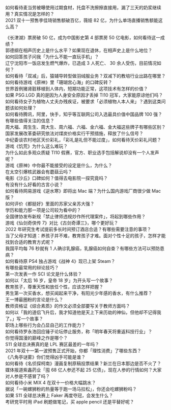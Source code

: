 如何看待麦当劳被曝使用过期食材，托盘不洗擦擦直接用，漏了三天的奶浆继续用？真实情况是怎样的？  
2021 双十一预售李佳琦销售额破百亿，薇娅 82 亿，为什么单场直播销售额能这么高？
  
《长津湖》票房破 50 亿，成为中国影史第 4 部票房 50 亿电影，如何看待这一成绩？  
郭德纲在相声历史上是什么水平？如果现在退休，在相声史上是什么地位？  
如何回答孩子问我「为什么不能一直玩手机」？  
辽宁沈阳市一饭店发生燃气爆炸，已造成 3 人死亡、 30 余人受伤，目前情况如何？  
如何看待「双减」后，猿辅导转型做羽绒服业务？双减下的教培行业出路在哪里？  
如何看待游戏《原神》里「珊瑚宫心海」的口碑反转？  
世界首例猪肾脏移植到人体内，短期功能正常，这项技术有怎样的价值？  
如果 PSG.LGD 真的是因为人身安全原因才丢掉 TI10 冠军，大家能原谅他们吗？  
如何看待女子为植物人丈夫办残疾证，被要求「必须植物人本人来」？遇到这类问题该如何处理？  
如何看待腾讯，阿里，快手，知乎等互联网公司入选最具价值中国品牌 100 强？有哪些值得关注的信息？  
周大福、周生生、周大生、周六福、六福、金六福、金大福这些牌子有哪些区别？  
国家发展改革委研究依法对煤炭价格实行干预措施，释放了什么信号？  
中纪委谈农村地区天价彩礼，「彩礼是礼但不能过度」，如何看待天价彩礼问题？  
游戏《饥荒》为什么这么难玩？  
为什么如此多观众质疑 TI10 假赛，官方、职业选手包括解说却没有一个人发声呢？  
游戏《原神》中你最不能接受的设定是什么，为什么？  
在太空引爆核武器会有蘑菇云吗？  
电影《沙丘》口碑如何？值得去电影院一探究竟吗？  
有没有什么好看的古言小说？  
如何看待网易游戏《逆水寒》即将出 Mac 端？为什么国内游戏厂商很少做 Mac 版？  
如何评价《都挺好》里面的苏家父亲苏大强？  
学历和能力那一项是公司较为看中的？  
全国律协发布新规「禁止律师违规炒作所代理案件」，将起到哪些作用？  
游戏《仙剑奇侠传 7》对比《古剑奇谭三》，哪个更好玩？  
2022 年研究生考试提前多长时间预订酒店合适？有哪些需要注意的事项？  
当了父母才知道：养孩子并不难，教育孩子才难。面对个性十足的孩子，怎样才能找到合适的教育方式呢？  
我国平均每 76 秒就有 1 人确诊乳腺癌，乳腺癌如何自查？有哪些方法可以预防患病？  
如何看待原 PS4 独占游戏《战神 4》现已上架 Steam？  
有哪些最常用的辩论技巧？  
第一次发表一作 SCI 论文是什么体验？  
如何以「太后 16 岁，皇帝 18 岁」为开头写一个故事？  
教育孩子，尊重天性和放任个性，应该怎样把握？  
男生第一次买香水，想买闻起来干净，有阳光少年感的香水，有什么推荐？  
王一博最圈粉的言论是什么？  
教师资格证《综合素质》的作文必须全部要写关于教师方面吗？  
如何以「我的道侣飞升后，我才知道他是天上下来历劫的神仙，但他却不记得我了。」写一个故事？  
职场上哪些行为会凸显自己的工作能力？  
如何看待罗永浩回应锤子论坛停止服务，称「明年春天将重返科技行业」？  
你觉得国漫的巅峰之作是哪个？  
S11 全球总决赛真的是 LPL 赛区最差的一年吗？  
2021 年双十一第一波预售正式开始，你都「理性消费」了哪些东西？  
《八角亭谜雾》你们觉得凶手可能是谁？  
如何看待《名侦探柯南》漫画复制原稿投票结果？新兰在日本那边是否不火了？  
媒体报道紫鑫药业「囤 68 亿人参还不起 25 亿债」，现在人参的行情如何？大家对人参是不感冒了吗？  
如何看待小米 MIX 4 在双十一价格大幅跳水？  
据说「一碗螺狮粉的热量等于跑一场马拉松」，你还会吃螺狮粉吗？  
如果 S11 全球总决赛上 Faker 再度夺冠，会发生什么？  
考研党平时用 iPad 刷题做笔记，买 apple pencil 还是平替好呢？  
